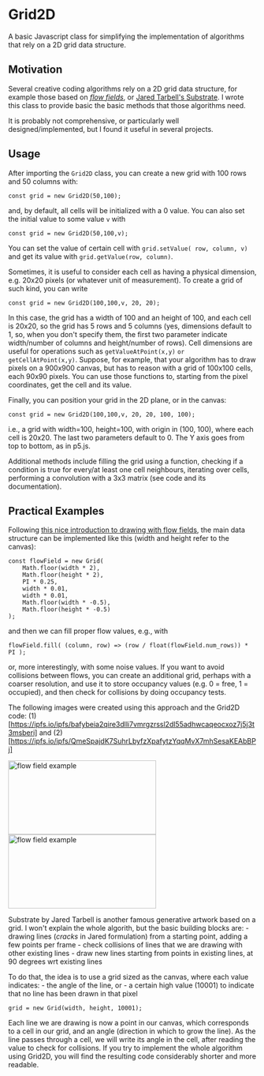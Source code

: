 # Grid2D

A basic Javascript class for simplifying the implementation of algorithms that rely on a 2D grid data structure.

## Motivation

Several creative coding algorithms rely on a 2D grid data structure, for example those based on [_flow fields_](https://tylerxhobbs.com/essays/2020/flow-fields), or [Jared Tarbell's Substrate](http://www.complexification.net/gallery/machines/substrate/). I wrote this class to provide basic the basic methods that those algorithms need.

It is probably not comprehensive, or particularly well designed/implemented, but I found it useful in several projects.

## Usage

After importing the `Grid2D` class, you can create a new grid with 100 rows and 50 columns with:

    const grid = new Grid2D(50,100);

and, by default, all cells will be initialized with a 0 value. You can also set the initial value to some value `v` with

    const grid = new Grid2D(50,100,v);

You can set the value of certain cell with `grid.setValue( row, column, v)` and get its value with `grid.getValue(row, column)`.

Sometimes, it is useful to consider each cell as having a physical dimension, e.g. 20x20 pixels (or whatever unit of measurement). To create a grid of such kind, you can write

    const grid = new Grid2D(100,100,v, 20, 20);

In this case, the grid has a width of 100 and an height of 100, and each cell is 20x20, so the grid has 5 rows and 5 columns (yes,
dimensions default to 1, so, when you don't specify them, the first two parameter indicate width/number of columns and height/number of rows). Cell dimensions are useful for operations such as `getValueAtPoint(x,y)` `or getCellAtPoint(x,y)`. Suppose, for example, that your algorithm has to draw pixels on a 900x900 canvas, but has to reason with a grid of 100x100 cells, each 90x90 pixels. You can use those functions to, starting from the pixel coordinates, get the cell and its value.

Finally, you can position your grid in the 2D plane, or in the canvas:

    const grid = new Grid2D(100,100,v, 20, 20, 100, 100);

i.e., a grid with width=100, height=100, with origin in (100, 100), where each cell is 20x20. The last two parameters default to 0. The Y axis goes from top to bottom, as in p5.js.

Additional methods include filling the grid using a function, checking if a condition is true for every/at least one cell neighbours, iterating over cells, performing a convolution with a 3x3 matrix (see code and its documentation).

## Practical Examples

Following [this nice introduction to drawing with flow fields](https://tylerxhobbs.com/essays/2020/flow-fields), the main data structure can be implemented like this (width and height refer to the canvas):

    const flowField = new Grid(
        Math.floor(width * 2),
        Math.floor(height * 2),
        PI * 0.25,
        width * 0.01,
        width * 0.01,
        Math.floor(width * -0.5),
        Math.floor(height * -0.5)
    );

and then we can fill proper flow values, e.g., with

    flowField.fill( (column, row) => (row / float(flowField.num_rows)) * PI );

or, more interestingly, with some noise values. If you want to avoid collisions between flows, you can create an additional grid, perhaps with a coarser resolution, and use it to store occupancy values (e.g. 0 = free, 1 = occupied), and then check for collisions by doing occupancy tests.

The following images were created using this approach and the Grid2D code: (1)[https://ipfs.io/ipfs/bafybeia2qire3dlli7vmrgzrssl2dl55adhwcaqeocxoz7j5j3t3msberi] and (2)[https://ipfs.io/ipfs/QmeSpajdK7SuhrLbyfzXpafytzYqqMvX7mhSesaKEAbBPj]

<img src="https://ipfs.io/ipfs/bafybeia2qire3dlli7vmrgzrssl2dl55adhwcaqeocxoz7j5j3t3msberi" alt="flow field example" width="300" height="150">
<img src="https://ipfs.io/ipfs/QmeSpajdK7SuhrLbyfzXpafytzYqqMvX7mhSesaKEAbBPj" alt="flow field example" width="300" height="150">

Substrate by Jared Tarbell is another famous generative artwork based on a grid. I won't explain the whole algorith, but the basic building blocks are: - drawing lines (_cracks_ in Jared formulation) from a starting point, adding a few points per frame - check collisions of lines that we are drawing with other existing lines - draw new lines starting from points in existing lines, at 90 degrees wrt existing lines

To do that, the idea is to use a grid sized as the canvas, where each value indicates: - the angle of the line, or - a certain high value (10001) to indicate that no line has been drawn in that pixel

    grid = new Grid(width, height, 10001);

Each line we are drawing is now a point in our canvas, which corresponds to a cell in our grid, and an angle (direction in which to grow the line). As the line passes through a cell, we will write its angle in the cell, after reading the value to check for collisions.
If you try to implement the whole algorithm using Grid2D, you will find the resulting code considerably shorter and more readable.

